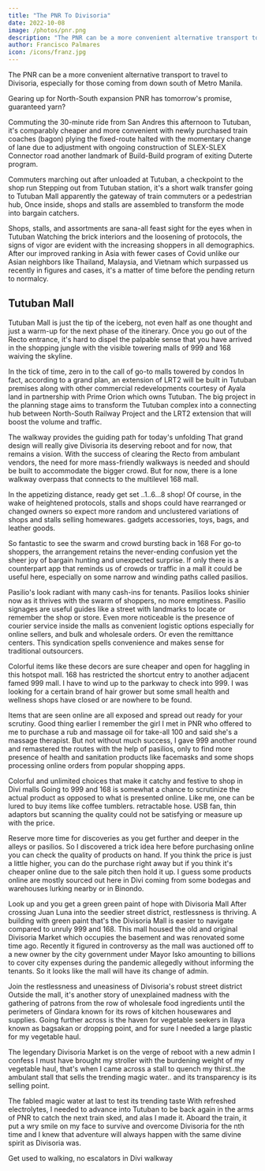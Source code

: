 ```yaml
---
title: "The PNR To Divisoria"
date: 2022-10-08
image: /photos/pnr.png
description: "The PNR can be a more convenient alternative transport to travel to Divisoria, especially for those coming from down south of Metro Manila"
author: Francisco Palmares
icon: /icons/franz.jpg
---
```




The PNR can be a more convenient alternative transport to travel to Divisoria, especially for those coming from down south of Metro Manila.

Gearing up for North-South expansion PNR has tomorrow's promise, guaranteed yarn?

Commuting the 30-minute ride from San Andres this afternoon to Tutuban, it's comparably cheaper and more convenient with newly purchased train coaches (bagon) plying the fixed-route halted with the momentary change of lane due to adjustment with ongoing construction of SLEX-SLEX Connector road another landmark of Build-Build program of exiting Duterte program. 

Commuters marching out after unloaded at Tutuban, a checkpoint to the shop run
Stepping out from Tutuban station, it's a short walk transfer going to Tutuban Mall apparently the gateway of train commuters or a pedestrian hub, Once inside, shops and stalls are assembled to transform the mode into bargain catchers.

Shops, stalls, and assortments are sana-all feast  sight for the eyes when in Tutuban
Watching the brick interiors and the loosening of protocols, the signs of vigor are evident with the increasing shoppers in all demographics. After our improved ranking in Asia with fewer cases of Covid unlike our Asian neighbors like Thailand, Malaysia, and Vietnam which surpassed us recently in figures and cases, it's a matter of time before the pending return to normalcy.


## Tutuban Mall

Tutuban Mall is just the tip of the iceberg, not even half as one thought and just a warm-up for the next phase of the itinerary. Once you go out of the Recto entrance, it's hard to dispel the palpable sense that you have arrived in the shopping jungle with the visible towering malls of 999 and 168 waiving the skyline.



In the tick of time, zero in to the call of go-to malls towered by condos
In fact, according to a  grand plan, an extension of LRT2 will be built in Tutuban premises along with other commercial redevelopments courtesy of Ayala land in partnership with Prime Orion which owns Tutuban.  The big project in the planning stage aims to transform the Tutuban complex into a connecting hub between North-South Railway Project and the LRT2 extension that will boost the volume and traffic.


The walkway provides the guiding path for today's unfolding
That grand design will really give Divisoria its deserving reboot and for now, that remains a vision. With the success of clearing the Recto from ambulant vendors, the need for more mass-friendly walkways is needed and should be built to accommodate the bigger crowd. But for now, there is a lone walkway overpass that connects to the multilevel 168 mall.


In the appetizing distance, ready get set ..1..6...8 shop!
Of course, in the wake of heightened protocols,  stalls and shops could have rearranged or changed owners so expect more random and unclustered variations of shops and stalls selling homewares. gadgets accessories, toys, bags, and leather goods.



So fantastic to see the swarm and crowd bursting back in 168
For go-to shoppers, the arrangement retains the never-ending confusion yet the sheer joy of bargain hunting and unexpected surprise. If only there is a counterpart app that reminds us of crowds or traffic in a mall it could be useful here, especially on some narrow and winding paths called pasilios.





Pasilio's look radiant with many cash-ins for tenants.
Pasilios looks shinier now as it thrives with the swarm of shoppers, no more emptiness. Pasilio signages are useful guides like a street with landmarks to locate or remember the shop or store. Even more noticeable is the presence of courier service inside the malls as convenient logistic options especially for online sellers, and bulk and wholesale orders. Or even the remittance centers. This syndication spells convenience and makes sense for traditional outsourcers. 


Colorful items like these decors are sure cheaper and open for haggling in this hotspot mall.
168 has restricted the shortcut entry to another adjacent famed 999 mall. I have to wind up to the parkway to check into 999. I was looking for a certain brand of hair grower but some small health and wellness shops have closed or are nowhere to be found.


Items that are seen online are all exposed and spread out ready for your scrutiny.
Good thing earlier I remember the girl I met in PNR who offered to me to purchase a rub and massage oil for take-all 100 and said she's a massage therapist. But not without much success, I gave 999 another round and remastered the routes with the help of pasilios, only to find more presence of health and sanitation products like facemasks and some shops processing online orders from popular shopping apps.




Colorful and unlimited choices that make it catchy and festive to shop in Divi malls
Going to 999 and 168 is somewhat a chance to scrutinize the actual product as opposed to what is presented online. Like me, one can be lured to buy items like coffee tumblers. retractable hose. USB fan, thin adaptors but scanning the quality could not be satisfying or measure up with the price.



Reserve more time for discoveries as you get further and deeper in the alleys or pasilios.
So I discovered a trick idea here before purchasing online you can check the quality of products on hand. If you think the price is just a little higher, you can do the purchase right away but if you think it's cheaper online due to the sale pitch then hold it up. I guess some products online are mostly sourced out here in Divi coming from some bodegas and warehouses lurking nearby or in Binondo.


Look up and you get a green green paint of hope with Divisoria Mall
After crossing Juan Luna into the seedier street district, restlessness is thriving.  A building with green paint that's the Divisoria Mall is easier to navigate compared to unruly 999 and 168. This mall housed the old and original Divisoria Market which occupies the basement and was renovated some time ago. Recently it figured in controversy as the mall was auctioned off to a new owner by the city government under Mayor Isko amounting to billions to cover city expenses during the pandemic allegedly without informing the tenants. So it looks like the mall will have its change of admin.


Join the restlessness and uneasiness of Divisoria's robust street district
Outside the mall, it's another story of unexplained madness with the gathering of patrons from the row of wholesale food ingredients until the perimeters of Gindara known for its rows of kitchen housewares and supplies. Going further across is the haven for vegetable seekers in Ilaya known as bagsakan or dropping point, and for sure I needed a large plastic for my vegetable haul.


The legendary Divisoria Market is on the verge of reboot with a new admin
I confess I must have brought my stroller with the burdening weight of my vegetable haul, that's when I came across a stall to quench my thirst..the ambulant stall that sells the trending magic water.. and its transparency is its selling point.

The fabled magic water at last to test its trending taste
With refreshed electrolytes, I needed to advance into Tutuban to be back again in the arms of PNR to catch the next train sked, and alas I made it. Aboard the train, it put a wry smile on my face to survive and overcome Divisoria for the nth time and I knew that adventure will always happen with the same divine spirit as Divisoria was.




Get used to walking, no escalators in Divi walkway
